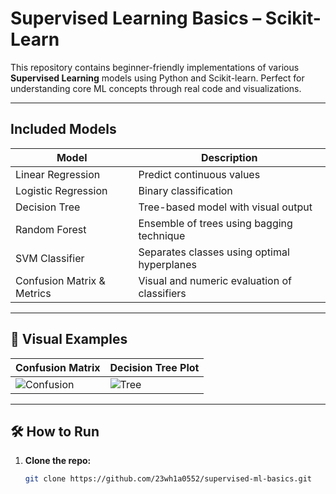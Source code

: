 # Supervised Learning Basics – Scikit-Learn

This repository contains beginner-friendly implementations of various **Supervised Learning** models using Python and Scikit-learn. Perfect for understanding core ML concepts through real code and visualizations.

---

##  Included Models

| Model                   | Description                                   |
|------------------------|-----------------------------------------------|
| Linear Regression       | Predict continuous values                     |
| Logistic Regression     | Binary classification                        |
| Decision Tree           | Tree-based model with visual output           |
| Random Forest           | Ensemble of trees using bagging technique     |
| SVM Classifier          | Separates classes using optimal hyperplanes   |
| Confusion Matrix & Metrics | Visual and numeric evaluation of classifiers |

---

## 📸 Visual Examples

| Confusion Matrix              | Decision Tree Plot            |
|------------------------------|-------------------------------|
| ![Confusion](images/confusion_matrix.png) | ![Tree](images/decision_tree_plot.png) |

---

## 🛠 How to Run

1. **Clone the repo:**
   ```bash
   git clone https://github.com/23wh1a0552/supervised-ml-basics.git
